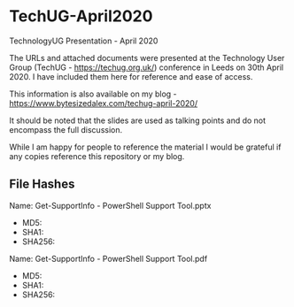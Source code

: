 # TechUG-April2020

TechnologyUG Presentation - April 2020

The URLs and attached documents were presented at the Technology User Group (TechUG - https://techug.org.uk/) conference in Leeds on 30th April 2020. I have included them here for reference and ease of access.

This information is also available on my blog - https://www.bytesizedalex.com/techug-april-2020/

It should be noted that the slides are used as talking points and do not encompass the full discussion.

While I am happy for people to reference the material I would be grateful if any copies reference this repository or my blog.

## File Hashes

Name: Get-SupportInfo - PowerShell Support Tool.pptx

* MD5: 
* SHA1: 
* SHA256:

Name: Get-SupportInfo - PowerShell Support Tool.pdf

* MD5: 
* SHA1: 
* SHA256:
